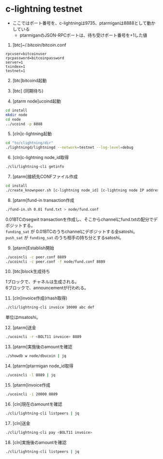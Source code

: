 # c-lightning testnet

* ここではポート番号を、c-lightningは9735、ptarmiganは8888として動かしている
  * ptarmiganのJSON-RPCポートは、待ち受けポート番号を+1した値

 1. [btc]~/.bitcoin/bitcoin.conf

```text
rpcuser=bitcoinuser
rpcpassword=bitcoinpassword
server=1
txindex=1
testnet=1
```

2. [btc]bitcoind起動

3. [btc] (同期待ち)  

4. [ptarm node]ucoind起動

```bash
cd install
mkdir node
cd node
../ucoind -p 8888
```

5. [cln]c-lightning起動

```bash
cd "to/clightning/dir"
./lightningd/lightningd --network=testnet --log-level=debug
```

6. [cln]c-lightning node_id取得

```bash
./cli/lightning-cli getinfo
```

7. [ptarm]接続先CONFファイル作成

```bash
cd install
./create_knownpeer.sh [c-lightning node_id] [c-lightning node IP address] > peer.conf
```

8. [ptarm]fund-in transaction作成

```bash
./fund-in.sh 0.01 fund.txt > node/fund.conf
```

0.01BTCのsegwit transactionを作成し、そこからchannelにfund.txtの配分でデポジットする。  
`funding_sat` が 0.01BTCのうちchannelにデポジットする全satoshi。  
`push_sat` が `funding_sat` のうち相手の持ち分とするsatoshi。

9. [ptarm]Establish開始

```bash
./ucoincli -c peer.conf 8889
./ucoincli -c peer.conf -f node/fund.conf 8889
```

10. [btc]block生成待ち

1ブロックで、チャネルは生成される。  
6ブロックで、announcementが行われる。  

11. [cln]invoice作成(rhash取得)

```bash
./cli/lightning-cli invoice 10000 abc def
```

単位はmsatoshi。

12. [ptarm]送金

```bash
./ucoincli -r <BOLT11 invoice> 8889
```

13. [ptarm]実施後のamountを確認

```bash
./showdb w node/dbucoin | jq
```

14. [ptarm]ptarmigan node_id取得

```bash
./ucoincli -l 8889 | jq
```

15. [ptarm]invoice作成

```bash
./ucoincli -i 20000 8889
```

16. [cln]現在のamountを確認

```bash
./cli/lightning-cli listpeers | jq
```

17. [cln]送金

```bash
./cli/lightning-cli pay <BOLT11 invoice>
```

18. [cln]実施後のamountを確認

```bash
./cli/lightning-cli listpeers | jq
```
